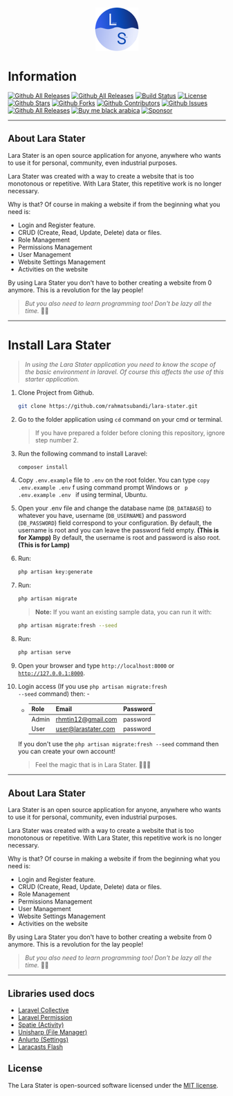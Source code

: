 <p align="center"><img src="./public/assets/img/favicon.png" width="100" height="100"></p>

# Information

[![Github All Releases](https://badgen.net/github/release/rahmatsubandi/lara-stater)]() [![Github All Releases](https://img.shields.io/github/downloads/rahmatsubandi/lara-stater/total.svg)]() [![Build Status](https://travis-ci.org/laravel/framework.svg)](https://travis-ci.org/laravel) [![License](https://poser.pugx.org/laravel/framework/license.svg)](https://github.com/rahmatsubandi/lara-stater/blob/main/license.txt) [![Github Stars](https://img.shields.io/github/stars/rahmatsubandi/lara-stater.svg)]() [![Github Forks](https://img.shields.io/github/forks/rahmatsubandi/lara-stater.svg)]() [![Github Contributors](https://img.shields.io/github/contributors/rahmatsubandi/lara-stater.svg)]() [![Github Issues](https://img.shields.io/github/issues/rahmatsubandi/lara-stater.svg)]() [![Github All Releases](https://badgen.net/github/watchers/rahmatsubandi/lara-stater)](https://github.com/rahmatsubandi/lara-stater/) [![Buy me black arabica](https://badgen.net/badge/icon/kofi?icon=kofi&label)](https://ko-fi.com/B0B85U6Z6s) [![Sponsor](https://opencollective.com/lara-stater/tiers/sponsor.svg?avatarHeight=36)](https://opencollective.com/lara-stater/tiers/sponsor.svg?avatarHeight=50&width=600)

---

## About Lara Stater

Lara Stater is an open source application for anyone, anywhere who wants to use it for personal, community, even industrial purposes.

Lara Stater was created with a way to create a website that is too monotonous or repetitive. With Lara Stater, this repetitive work is no longer necessary.

Why is that?
Of course in making a website if from the beginning what you need is:

-   Login and Register feature.
-   CRUD (Create, Read, Update, Delete) data or files.
-   Role Management
-   Permissions Management
-   User Management
-   Website Settings Management
-   Activities on the website

By using Lara Stater you don't have to bother creating a website from 0 anymore. This is a revolution for the lay people!

> <i>But you also need to learn programming too! Don't be lazy all the time.</i> 🐱‍💻

---

# Install Lara Stater

> <i>In using the Lara Stater application you need to know the scope of the basic environment in laravel. Of course this affects the use of this starter application. </i>

1. Clone Project from Github.

    ```bash
    git clone https://github.com/rahmatsubandi/lara-stater.git
    ```

2. Go to the folder application using <code>cd</code> command on your cmd or terminal.

    > If you have prepared a folder before cloning this repository, ignore step number 2.

3. Run the following command to install Laravel:

    ```bash
    composer install
    ```

4. Copy <code>.env.example</code> file to <code>.env</code> on the root folder. You can type <code>copy .env.example .env</code> f using command prompt Windows or <code> p .env.example .env </code> if using terminal, Ubuntu.

5. Open your .env file and change the database name (<code>DB_DATABASE</code>) to whatever you have, username (<code>DB_USERNAME</code>) and password (<code>DB_PASSWORD</code>) field correspond to your configuration.
   By default, the username is root and you can leave the password field empty. <b>(This is for Xampp)</b>
   By default, the username is root and password is also root. <b>(This is for Lamp)</b>

6. Run:

    ```bash
    php artisan key:generate
    ```

7. Run:

    ```bash
    php artisan migrate
    ```

    > <b>Note:</b> If you want an existing sample data, you can run it with:

    ```bash
    php artisan migrate:fresh --seed
    ```

8. Run:

    ```bash
    php artisan serve
    ```

9. Open your browser and type <code>http://localhost:8000</code> or <code>http://127.0.0.1:8000</code>.

10. Login access (If you use <code>php artisan migrate:fresh --seed</code> command) then: -

    - | Role  | Email               | Password |
      | ----- | ------------------- | -------- |
      | Admin | rhmtin12@gmail.com  | password |
      | User  | user@larastater.com | password |

    If you don't use the <code>php artisan migrate:fresh --seed</code> command then you can create your own account!

    > Feel the magic that is in Lara Stater. 🚀🚀🚀

---

## About Lara Stater

Lara Stater is an open source application for anyone, anywhere who wants to use it for personal, community, even industrial purposes.

Lara Stater was created with a way to create a website that is too monotonous or repetitive. With Lara Stater, this repetitive work is no longer necessary.

Why is that?
Of course in making a website if from the beginning what you need is:

-   Login and Register feature.
-   CRUD (Create, Read, Update, Delete) data or files.
-   Role Management
-   Permissions Management
-   User Management
-   Website Settings Management
-   Activities on the website

By using Lara Stater you don't have to bother creating a website from 0 anymore. This is a revolution for the lay people!

> <i>But you also need to learn programming too! Don't be lazy all the time.</i> 🐱‍💻

---

## Libraries used docs

-   [Laravel Collective](https://laravelcollective.com/docs/6.0/html)
-   [Laravel Permission](https://spatie.be/docs/laravel-permission/v3/introduction)
-   [Spatie (Activity)](https://spatie.be/docs/laravel-activitylog/v3/introduction)
-   [Unisharp (File Manager)](https://unisharp.github.io/laravel-filemanager/)
-   [Anlurto (Settings)](https://github.com/anlutro/laravel-settings)
-   [Laracasts Flash](https://github.com/laracasts/flash)

## License

The Lara Stater is open-sourced software licensed under the [MIT license](https://github.com/rahmatsubandi/lara-stater/blob/main/license.txt).
